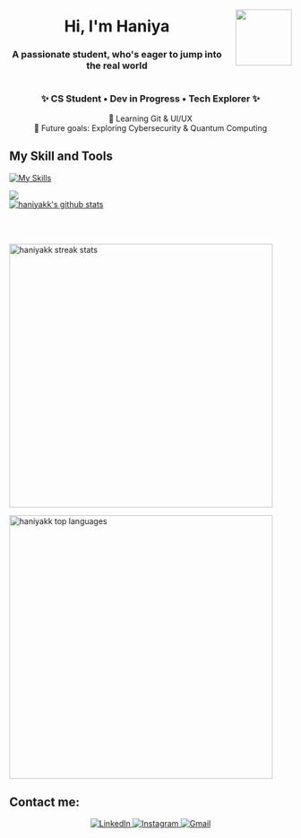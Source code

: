 <div align="center" style="display: flex; align-items: center; justify-content: center; gap: 20px;">
  <div>
    <h1>Hi, I'm Haniya</h1>
    <h3>A passionate student, who's eager to jump into the real world</h3>
  </div>
  <img src="https://media4.giphy.com/media/v1.Y2lkPTc5MGI3NjExMXZtOXRocHR1bTRldHZ4ZXA0cm5wNmRqZnp5MGxvcHZ5aHVwd3hpbiZlcD12MV9pbnRlcm5hbF9naWZfYnlfaWQmY3Q9cw/WQGKgpUT7jaGuGKzC8/giphy.gif" width="100px"/>
</div>
<h3 align="center">✨ CS Student • Dev in Progress • Tech Explorer ✨</h3>
<p align="center">🌱 Learning Git & UI/UX <br> 🔮 Future goals: Exploring Cybersecurity & Quantum Computing</p>

## My Skill and Tools

[![My Skills](https://skillicons.dev/icons?i=java,c,cpp,visualstudio,vscode,html,css,js,figma&theme=light)](https://skillicons.dev)

<a href="https://github.com/haniyakk/haniyakk">
  <img align="center" src="https://api.githubtrends.io/user/svg/haniykk/langs?time_range=one_year&use_percent=True&theme=bright_lights" /> <br>
<!--   <img align="center" src="https://github-readme-stats.vercel.app/api/top-langs/?username=haniyakk&hide=python,tcl&title_color=FFFFFF&text_color=FFFFFF&bg_color=071A2C&theme=tokyonight&line_height=27&icon_color=4194FD&langs_count=3" /> -->
</a>
<a href="https://github.com/haniyakk/haniyakk">
<img align="center" src="https://github-readme-stats.vercel.app/api?username=haniyakk&bg_color=071A2C&icon_color=4194FD&show_icons=true&count_private=true&theme=tokyonight&line_height=27&text_color=FFFFFF" alt="haniyakk's github stats"/>
</a>

<br><br>
<p align="left">
    <img width="470" src="https://github-readme-streak-stats.herokuapp.com?user=haniyakk&theme=tokyonight&date_format=M%20j%5B%2C%20Y%5D&background=0d1117&ring=58a6ff&fire=ff7b72&currStreakLabel=58a6ff" alt="haniyakk streak stats"/>
</p>

  <p align="left">
  <img width="470" src="https://github-readme-stats.vercel.app/api/top-langs?username=haniyakk&show_icons=true&locale=en&layout=compact&theme=tokyonight&title_color=58a6ff&text_color=c9d1d9&bg_color=0d1117" alt="haniyakk top languages"/>
</p>
 
<h2>Contact me:</h2>
<div  align="center">

  <a href="https://www.linkedin.com/in/haniya-khan-kakar/" target="_blank">
    <img src="https://img.shields.io/badge/LinkedIn-%230077B5.svg?&style=flat-square&logo=linkedin&logoColor=white&color=071A2C" alt="LinkedIn">
  </a>
  <a href="https://www.instagram.com/haniyakhankakar/" target="_blank">
    <img src="https://img.shields.io/badge/Instagram-%23E4405F.svg?&style=flat-square&logo=instagram&logoColor=white&color=071A2C" alt="Instagram">
  <a href="mailto:haniyakhankakar8@gmail.com" target="_blank">
  <img src="https://img.shields.io/badge/Gmail-%23071A2C.svg?&style=flat-square&logo=gmail&logoColor=white" alt="Gmail"/>
</a>
 </div>

